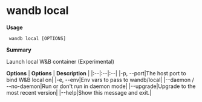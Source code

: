 # wandb local

**Usage**

` wandb local [OPTIONS]`

**Summary**

Launch local W&B container (Experimental)


**Options**
| **Options** | **Description** |
|:--|:--|:--|
|-p, --port|The host port to bind W&B local on|
|-e, --env|Env vars to pass to wandb/local|
|--daemon / --no-daemon|Run or don't run in daemon mode|
|--upgrade|Upgrade to the most recent version|
|--help|Show this message and exit.|


